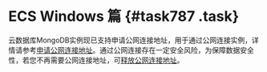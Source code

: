 # ECS Windows 篇 {#task787 .task}

云数据库MongoDB实例现已支持申请公网连接地址，用于通过公网连接实例，详情请参考[申请公网连接地址](../../../../../intl.zh-CN/用户指南/管理网络连接类型/申请公网连接地址.md#)。通过公网连接存在一定安全风险，为保障数据安全性，若您不再需要公网连接地址，可[释放公网连接地址](../../../../../intl.zh-CN/用户指南/管理网络连接类型/释放公网连接地址.md#)。

